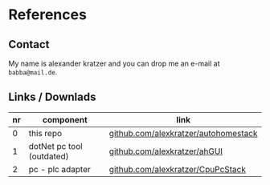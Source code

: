 # References

## Contact

My name is alexander kratzer and you can drop me an e-mail at `babba@mail.de`.

## Links / Downlads

nr|component|link
-|-|-
0|this repo|[github.com/alexkratzer/autohomestack](https://github.com/alexkratzer/autohomestack)
1|dotNet pc tool (outdated)|[github.com/alexkratzer/ahGUI](https://github.com/alexkratzer/ahGUI)
2|pc - plc adapter|[github.com/alexkratzer/CpuPcStack](https://github.com/alexkratzer/CpuPcStack)
